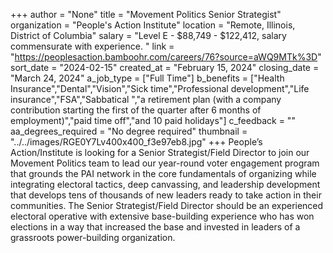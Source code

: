 +++
author = "None"
title = "Movement Politics Senior Strategist"
organization = "People's Action Institute"
location = "Remote, Illinois, District of Columbia"
salary = "Level E - $88,749 - $122,412, salary commensurate with experience. "
link = "https://peoplesaction.bamboohr.com/careers/76?source=aWQ9MTk%3D"
sort_date = "2024-02-15"
created_at = "February 15, 2024"
closing_date = "March 24, 2024"
a_job_type = ["Full Time"]
b_benefits = ["Health Insurance","Dental","Vision","Sick time","Professional development","Life insurance","FSA","Sabbatical ","a retirement plan (with a company contribution starting the first of the quarter after 6 months of employment)","paid time off","and 10 paid holidays"]
c_feedback = ""
aa_degrees_required = "No degree required"
thumbnail = "../../images/RGE0Y7Lv400x400_f3e97eb8.jpg"
+++
People’s Action/Institute is looking for a Senior Strategist/Field Director to join our Movement Politics team to lead our year-round voter engagement program that grounds the PAI network in the core fundamentals of organizing while integrating electoral tactics, deep canvassing, and leadership development that develops tens of thousands of new leaders ready to take action in their communities. The Senior Strategist/Field Director should be an experienced electoral operative with extensive base-building experience who has won elections in a way that increased the base and invested in leaders of a grassroots power-building organization.